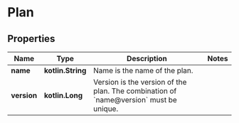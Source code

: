 
# Plan

## Properties
| Name | Type | Description | Notes |
| ------------ | ------------- | ------------- | ------------- |
| **name** | **kotlin.String** | Name is the name of the plan. |  |
| **version** | **kotlin.Long** | Version is the version of the plan. The combination of &#x60;name@version&#x60; must be unique. |  |



